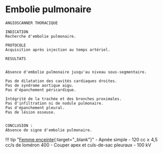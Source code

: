 # Embolie pulmonaire

```
ANGIOSCANNER THORACIQUE

INDICATION
Recherche d'embolie pulmonaire.

PROTOCOLE
Acquisition après injection au temps artériel.

RESULTATS


Absence d'embolie pulmonaire jusqu'au niveau sous-segmentaire.

Pas de dilatation des cavités cardiaques droites.
Pas de syndrome aortique aigu.
Pas d'épanchement péricardique.

Intégrité de la trachée et des bronches proximales.
Pas d'infiltration ni de nodule pulmonaire.
Pas d'épanchement pleural.
Pas de lésion osseuse.


CONCLUSION : 
Absence de signe d'embolie pulmonaire.
```

!!! tip "[Femme enceinte](https://onclepaul.net/wp-content/uploads/2011/07/EP-chez-la-femme-enceinte-CS-2013+++1.pdf){:target="_blank"}"
    - Apnée simple
    - 120 cc ≥ 4,5 cc/s de Ioméron 400
    - Couper apex et culs-de-sac pleuraux
    - 100 kV